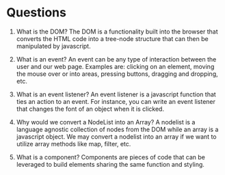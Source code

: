 # Questions

1. What is the DOM?
The DOM is a functionality built into the browser that converts the HTML code into a tree-node structure that can then be manipulated by javascript.

2. What is an event?
An event can be any type of interaction between the user and our web page. Examples are: clicking on an element, moving the mouse over or into areas, pressing buttons, dragging and dropping, etc.

3. What is an event listener?
An event listener is a javascript function that ties an action to an event. For instance, you can write an event listener that changes the font of an object when it is clicked.

4. Why would we convert a NodeList into an Array?
A nodelist is a language agnostic collection of nodes from the DOM while an array is a javascript object. We may convert a nodelist into an array if we want to utilize array methods like map, filter, etc.

5. What is a component? 
Components are pieces of code that can be leveraged to build elements sharing the same function and styling. 

